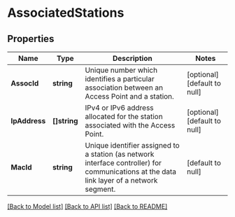 # AssociatedStations

## Properties
Name | Type | Description | Notes
------------ | ------------- | ------------- | -------------
**AssocId** | **string** | Unique number which identifies a particular association between an Access Point and a station. | [optional] [default to null]
**IpAddress** | **[]string** | IPv4 or IPv6 address allocated for the station associated with the Access Point. | [optional] [default to null]
**MacId** | **string** | Unique identifier assigned to a station (as network interface controller) for communications at the data link layer of a network segment. | [default to null]

[[Back to Model list]](../README.md#documentation-for-models) [[Back to API list]](../README.md#documentation-for-api-endpoints) [[Back to README]](../README.md)


